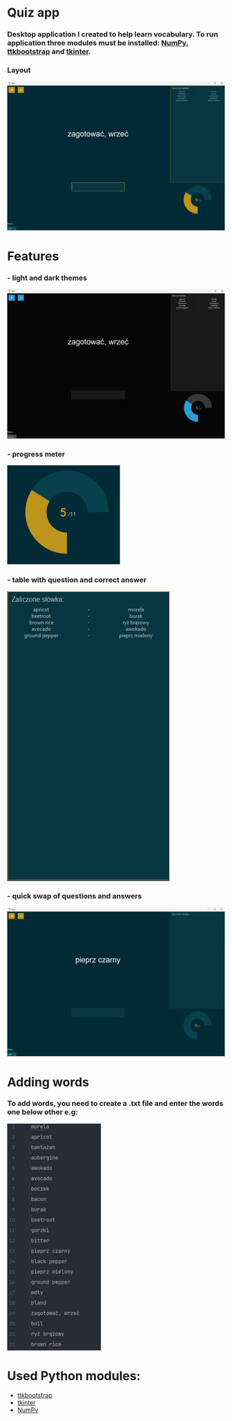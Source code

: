 # Quiz app
### Desktop application I created to help learn vocabulary. To run application three modules must be installed: [NumPy](https://numpy.org), [ttkbootstrap](https://ttkbootstrap.readthedocs.io/en/latest/) and [tkinter](https://docs.python.org/3/library/tkinter.html).

### Layout
![Quiz1](https://github.com/nieinter/images/blob/main/quiz1solar.png)

# Features

### - light and dark themes
  
![QuizGif](https://github.com/nieinter/images/blob/main/ezgif.com-animated-gif-maker%20(1).gif)

### - progress meter

![QuizMeter](https://github.com/nieinter/images/blob/main/obraz_2025-01-23_152844517.png)

### - table with question and correct answer
  
![QuizTable](https://github.com/nieinter/images/blob/main/obraz_2025-01-23_152908275.png)

### - quick swap of questions and answers

![QuizSwap](https://github.com/nieinter/images/blob/main/ezgif.com-animated-gif-maker%20(2).gif)

# Adding words

### To add words, you need to create a .txt file and enter the words one below other e.g:

![QuizTxt](https://github.com/nieinter/images/blob/main/txt_quiz.png)

# Used Python modules:

- [ttkbootstrap](https://ttkbootstrap.readthedocs.io/en/latest/)
- [tkinter](https://docs.python.org/3/library/tkinter.html)
- [NumPy](https://numpy.org)
